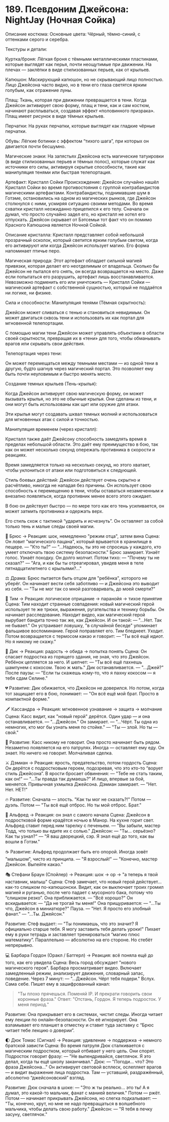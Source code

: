 # 189. Псевдоним Джейсона: NightJay (Ночная Сойка)

Описание костюма:
Основные цвета: Чёрный, тёмно-синий, с оттенками серого и серебра.

Текстуры и детали:

Куртка/броня: Лёгкая броня с тёмными металлическими пластинами, которые выглядят как перья, почти неощутимые при движении. На плечах — заклёпки в виде стилизованных перьев, как от крыльев.

Капюшон: Маскирующий капюшон, но не скрывающий лицо полностью. Лицо Джейсона часто видно, но в тени его глаза светятся ярким голубым, как отражение луны.

Плащ: Ткань, которая при движении превращается в тени. Когда Джейсон активирует свою форму, плащ и тени, как и сам костюм, начинают расплываться, создавая эффект «половинного призрака». Плащ имеет рисунок в виде тёмных крыльев.

Перчатки: На руках перчатки, которые выглядят как гладкие чёрные перчатки.

Обувь: Лёгкие ботинки с эффектом “тихого шага”, при которых он двигается почти бесшумно.

Магические знаки:
На запястьях Джейсона есть магические татуировки (в виде стилизованных перьев  и тёмных полос), которые служат как источники его силы, активируя скрытые способности, такие как манипуляция тенями или быстрая телепортация.

Артефакт: Кристалл Сойки
Происхождение:
Джейсон случайно нашёл Кристалл Сойки во время противостояния с группой контрабандистов магическими артефактами. Контрабандисты, поднимавшие шум в Готэме, остановились на одном из магических рынков, где Джейсон столкнулся с ними, усмиряя ситуацию своими методами. Во время схватки кристалл неожиданно прицепился к его телу. Сначала он думал, что просто случайно задел его, но кристалл не хотел его отпускать. Джейсон скрывает от Бэтсемьи тот факт что он помимо Красного Капюшона является Ночной Сойкой.

Описание кристалла:
Кристалл представляет собой небольшой прозрачный осколок, который светится ярким голубым светом, когда его активируют или когда Джейсон использует магию. Его форма напоминает птичье перо.

Магическая природа:
Этот артефакт обладает сильной магией привязки, которая делает его неотделимым от владельца. Сколько бы Джейсон не пытался его снять, он всегда возвращается на место. Даже если попытаться его разрушить, артефакт лишь восстанавливается. Невозможно подменить его или уничтожить — Кристалл Сойки — магический артефакт с собственной сущностью, который не поддаётся ни логике, ни физике.

Сила и способности:
Манипуляция тенями (Тёмная скрытность):

Джейсон может сливаться с тенью и становиться невидимым. Он может двигаться сквозь тени и использовать их как портал для мгновенной телепортации.

С помощью магии тени Джейсон может управлять объектами в области своей скрытности, превращая их в «тени» для того, чтобы обманывать врагов или скрывать свои действия.

Телепортация через тени:

Он может перемещаться между темными местами — из одной тени в другую, будто шагнув через магический портал. Это позволяет ему быть почти неуловимым и быстро менять место.

Создание темных крыльев (Тень-крылья):

Когда Джейсон активирует свою магическую форму, он может вызывать крылья, но это не обычные крылья. Они сделаны из тени, и они могут быть использованы как щит или оружие для атаки.

Эти крылья могут создавать шквал темных молний и использоваться для мгновенных атак с силой и точностью.

Манипуляция временем (через кристалл):

Кристалл также даёт Джейсону способность замедлять время в пределах небольшой области. Это даёт ему преимущество в бою, так как он может несколько секунд опережать противника в скорости и реакциях.

Время замедляется только на несколько секунд, но этого хватает, чтобы уклониться от атаки или подготовиться к следующей.

Стиль боевых действий:
Джейсон действует очень скрытно и расчётливо, никогда не нападая без причины. Он использует свою способность к перемещению в тени, чтобы оставаться незамеченным и внезапно появляться, когда противник менее всего этого ожидает.

В бою он действует быстро — по мере того как его тень усиливается, он может затмить противника и одержать верх.

Его стиль схож с тактикой “ударить и исчезнуть”. Он оставляет за собой только тень и малые следы своей магии.

🦇 Брюс
→ Реакция: шок, немедленно "режим отца", затем вина
Сцена:
Он ловит "магического пацана", который врывается в хранилище в пещере.
— "Кто ты?"
— "...Надеюсь, ты это не спросишь у каждого, кто умеет отключать твою систему безопасности."
Брюс замирает. Узнаёт голос. Узнаёт походку.
Он долго молчит. Потом тихо:
— "Почему ты не сказал?"
— "Ага, и как бы ты отреагировал, увидев меня в теле пятнадцатилетнего с крыльями?..."

⚖️ Драма:
Брюс пытается быть отцом для "ребёнка", которого не уберёг.
Он начинает вести себя заботливо — и Джейсона это выводит из себя.
— "Ты не мог так со мной разговаривать, до моей смерти?"

🤖 Тим
→ Реакция: логическое отрицание → паранойя → тихое принятие
Сцена:
Тим находит странные совпадения: новый магический герой использует те же трюки, выражения, ругательства и технику борьбы.
Он начинает расследование.
Находит видео, как магический герой вырубает бандита точно так же, как Джейсон.
И он такой:
— "…Нет. Так не бывает."
Он устраивает ловушку, "в случайной беседе" упоминает фальшивое воспоминание.
Герой поправляет его.
Тим бледнеет. Уходит. Потом возвращается с термосом какао и говорит:
— "Ты всё ещё идиот. Но я никому не скажу."

🦸 Дик
→ Реакция: радость → обида → попытка понять
Сцена:
Он спасает подростка из горящего здания, не зная, что это Джейсон.
Ребёнок цепляется за него.
И шепчет:
— "Ты всё ещё пахнешь шампунем с кокосом. Твою ж мать."
Дик останавливается.
— "...Джей?"
После паузы:
— "Если ты скажешь кому-то, что я пахну кокосом — я тебя сдам Селине."

💔 Развитие:
Дик обижается, что Джейсон не доверился.
Но потом, когда тот защищает его в бою, понимает:
— "Он всё ещё мой брат. Просто в компактной форме."

🗡 Кассандра
→ Реакция: мгновенное узнавание → защита → молчание
Сцена:
Касс видит, как "новый герой" дерётся.
Один удар — и она останавливается.
— "...Джейсон."
Он замирает.
— "...Чёрт. Ты одна из немногих, кто мог бы узнать меня по стойке."
— "Ты — злой. Но ты — свой."

🫥 Развитие:
Касс никому не говорит. Она просто начинает быть рядом.
Незаметно появляется на его патрулях.
Иногда — оставляет ему еду.
Он знает. Но ничего не говорит.
Молчаливая сделка.

⚔️ Дэмиан
→ Реакция: ярость, предательство, потом гордость
Сцена:
Он дерётся с подростковым героем, подозревая, что это кто-то “ворует стиль Джейсона”.
В ярости бросает обвинения:
— "Тебе не стать таким, как он!"
— "...Ты правда так думаешь?"
И лицо, впервые за бой, меняется. Привычная ухмылка Джейсона.
Дэмиан замирает.
— "Нет. Нет. НЕТ!"

🔥 Развитие:
Сначала — злость. "Как ты мог не сказать?!"
Потом — дуэль.
Потом — "Ты всё ещё отброс. Но ты мой отброс. Брат."

🍪 Альфред
→ Реакция: он знал с самого начала
Сцена:
Джейсон в подростковой форме крадётся ночью в Манор.
На кухне горит свет.
Альфред ставит перед ним тарелку с печеньем.
— "Вы забыли, мастер Тодд, что только вы едите их с солью."
Джейсон:
— "Ты… серьёзно? Как ты узнал?"
— "Я ваш дворецкий, сэр. Я знал ещё до того, как вы вошли в Готэм."

☕️ Развитие:
Альфред продолжает быть его опорой.
Иногда зовёт "малышом", чисто из принципа.
— "Я взрослый!"
— "Конечно, мастер Джейсон. Выпейте какао."

🎭 Стефани Браун (Спойлер)
→ Реакция: шок → ор → "а теперь я твой наставник, малыш"
Сцена:
Стеф замечает, что новый герой действует… как-то слишком по-капюшонски.
Видит, как он выключает троих громил магией и руганью, после чего падает с мусорного бака, потому что “слишком резко”.
Она приближается.
— "Всё хорошо?"
Он вскидывается:
— "Да не трогай ты меня!"
Она прищуривается:
— "...Ты что, Джейсон в миниатюре?"
Пауза.
— "Нет. Я просто его злобный фанат."
— "...Ты. Джейсон."

Развитие:
Стеф выдает:
— "Ты понимаешь, что это значит? Я официально старше тебя. Я могу заставить тебя делать уроки!"
Пихает ему в руки тетрадь и заставляет тренироваться “магию плюс математику”.
Параллельно — абсолютно на его стороне.
Но стебёт непрерывно.

💻 Барбара Гордон (Оракл / Батгерл)
→ Реакция: всё поняла ещё до того, как его увидела
Сцена:
Весь город обсуждает "нового магического героя".
Барбара просматривает видео.
Включает замедленный режим, анализирует движения, словарный запас, поведение.
Через 7 минут:
— "...Джейсон. Чёрт тебя подери."
Вслух. Сама себе.
Пишет ему в зашифрованный канал:
> "Ты плохо прячешься. Поменяй IP. И прекрати говорить свои коронные фраза."
Ответ:
> "Отстань, Гордон. Я теперь подросток. У меня период."

Развитие:
Она прикрывает его в системах, чистит следы.
Иногда читает ему лекции по онлайн-безопасности.
Он её игнорирует.
Она взламывает его планшет в отместку и ставит туда заставку с “Брюс читает тебе лекцию о доверии”.

🌓 Дюк Томас (Сигнал)
→ Реакция: удивление → поддержка → немного братской зависти
Сцена:
Во время патруля Дюк сталкивается с магическим подростком, который отбивает у него цель.
Они спорят.
Подросток говорит фразу:
— "Не выпендривайся, светлячок. Я это делал, когда ты ещё школу заканчивал."
Дюк:
— "Погоди… что? Это фраза Джейсона…"
Он активирует световой всплеск, ослепляет врагов — и видит выражение лица подростка.
Там — уставший, раздражённый, абсолютно “джейсоновский” взгляд.

Развитие:
Дюк сначала в шоке:
— "Это ж ты реально… это ты! А я думал, это какой-то мальчик, фанат с манией величия."
Потом — ржёт.
Потом — начинает прикрывать Джейсона, но слегка подкалывает:
— "Ты, конечно, крут, но мне не надо превращаться в волшебного мальчика, чтобы делать свою работу."
Джейсон:
— "Я тебя в печку засуну, светлячок."
